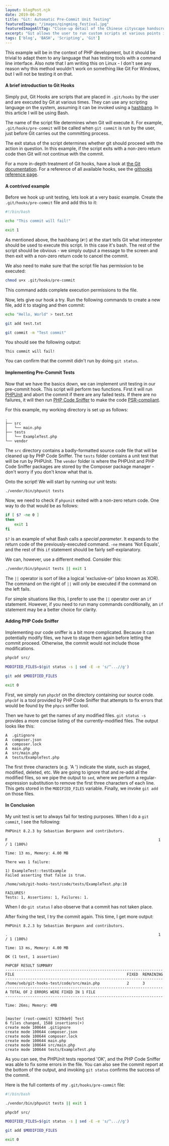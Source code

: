 ```yaml
---
layout: blogPost.njk
date: 2019-06-29
title: "Git: Automatic Pre-Commit Unit Testing"
featuredImage: "/images/qingming_festival.jpg"
featuredImageAltTag: "Close-up detail of the Chinese cityscape handscroll Along the River During Qingming Festival."
excerpt: "Git allows the user to run custom scripts at various points in it's workflow. This is done through hooks. Here we will use hooks to ensure that unit tests are passing before allowing a commit."
tags: ['blog', 'BASH', 'Scripting', 'Git']
---
```


This example will be in the context of PHP development, but it should be
trivial to adapt them to any language that has testing tools with a command
line interface. Also note that I am writing this on Linux - I don't see any
reason why this method wouldn't work on something like Git For Windows, but
I will not be testing it on that.

#### A brief introduction to Git Hooks

Simply put, Git Hooks are scripts that are placed in `.git/hooks` by the user
and are executed by Git at various times. They can use any scripting language
on the system, assuming it can be invoked using a [hashbang](https://en.wikipedia.org/wiki/Hashbang). In this
article I will be using Bash.

The name of the script file determines when Git will execute it. For example,
`.git/hooks/pre-commit` will be called when `git commit` is run by the user, just
before Git carries out the committing process.

The exit status of the script determines whether git should proceed with the
action in question. In this example, if the script exits with a non-zero return
code then Git will not continue with the commit.

For a more in-depth treatment of Git hooks, have a look at [the Git documentation](https://git-scm.com/book/en/v2/Customizing-Git-Git-Hooks). For a
reference of all available hooks, see the [githooks reference page](https://git-scm.com/docs/githooks).

#### A contrived example

Before we hook up unit testing, lets look at a very basic example. Create the
`.git/hooks/pre-commit` file and add this to it:

```bash
#!/bin/bash

echo "This commit will fail!"

exit 1
```

As mentioned above, the hashbang (`#!`) at the start tells Git what interpreter
should be used to execute this script. In this case it's bash. The rest of the
script should be obvious - we simply output a message to the screen and then
exit with a non-zero return code to cancel the commit.

We also need to make sure that the script file has permission to be executed:

```bash
chmod u+x .git/hooks/pre-commit
```

This command adds complete execution permissions to the file.

Now, lets give our hook a try. Run the following commands to create a new file, add it to
staging and then commit:

```bash
echo "Hello, World" > test.txt

git add test.txt

git commit -m "Test commit"
```

You should see the following output:

```text
This commit will fail!
```

You can confirm that the commit didn't run by doing `git status`.

#### Implementing Pre-Commit Tests

Now that we have the basics down, we can implement unit testing in our
pre-commit hook. This script will perform two functions. First it will run
[PHPUnit](https://phpunit.de/) and abort the commit if there are any failed tests. If there are
no failures, it will then run [PHP Code Sniffer](https://github.com/squizlabs/PHP_CodeSniffer) to make the code
[PSR-compliant](https://www.php-fig.org/psr/psr-2/).

For this example, my working directory is set up as follows:

```text
.
├── src
│   └── main.php
├── tests
│   └── ExampleTest.php
└── vendor
```

The `src` directory contains a badly-formatted source code file that will be
cleaned up by PHP Code Sniffer. The `tests` folder contains a unit test that
will be run by PHPUnit. The `vendor` folder is where the PHPUnit and PHP Code
Sniffer packages are stored by the Composer package manager - don't worry if
you don't know what that is.

Onto the script! We will start by running our unit tests:

```bash
./vendor/bin/phpunit tests
```

Now, we need to check if `phpunit` exited with a non-zero return code. One way
to do that would be as follows:

```bash
if [ $? -ne 0 ]
then
    exit 1
fi
```

`$?` is an example of what Bash calls a *special parameter*. It expands to the
return code of the previously-executed command. `-ne` means 'Not Equals', and
the rest of this `if` statement should be fairly self-explanatory.

We can, however, use a different method. Consider this:

```bash
./vendor/bin/phpunit tests || exit 1
```

The `||` operator is sort of like a logical 'exclusive-or' (also known as XOR).
The command on the right of `||` will only be executed if the command on the
left fails.

For simple situations like this, I prefer to use the `||` operator over an `if`
statement. However, if you need to run many commands conditionally, an `if`
statement may be a better choice for clarity.

#### Adding PHP Code Sniffer

Implementing our code sniffer is a bit more complicated. Because it can
potentially modify files, we have to stage them again before letting the commit
proceed. Otherwise, the commit would not include those modifications.

```bash
phpcbf src/

MODIFIED_FILES=$(git status -s | sed -E -e 's/^...//g')

git add $MODIFIED_FILES

exit 0
```

First, we simply run `phpcbf` on the directory containing our source code.
`phpcbf` is a tool provided by PHP Code Sniffer that attempts to fix errors
that would be found by the `phpcs` sniffer tool.

Then we have to get the names of any modified files. `git status -s` provides
a more concise listing of the currently-modified files. The output looks like
this:

```text
A  .gitignore
A  composer.json
A  composer.lock
A  main.php
A  src/main.php
A  tests/ExampleTest.php
```

The first three characters (e.g. 'A  ') indicate the state, such as staged,
modified, deleted, etc. We are going to ignore that and re-add all the modified
files, so we pipe the output to `sed`, where we perform a regular-expression
substitution to remove the first three characters of each line. This gets
stored in the `MODIFIED_FILES` variable. Finally, we invoke `git add` on those
files.

#### In Conclusion

My unit test is set to always fail for testing purposes. When I do a
`git commit`, I see the following:

```text
PHPUnit 8.2.3 by Sebastian Bergmann and contributors.

F                                                                   1 / 1 (100%)

Time: 13 ms, Memory: 4.00 MB

There was 1 failure:

1) ExampleTest::testExample
Failed asserting that false is true.

/home/seb/git-hooks-test/code/tests/ExampleTest.php:10

FAILURES!
Tests: 1, Assertions: 1, Failures: 1.
```

When I do `git status` I also observe that a commit has not taken place.

After fixing the test, I try the commit again. This time, I get more output:

```text
PHPUnit 8.2.3 by Sebastian Bergmann and contributors.

.                                                                   1 / 1 (100%)

Time: 13 ms, Memory: 4.00 MB

OK (1 test, 1 assertion)

PHPCBF RESULT SUMMARY
----------------------------------------------------------------------
FILE                                                  FIXED  REMAINING
----------------------------------------------------------------------
/home/seb/git-hooks-test/code/src/main.php            2      3
----------------------------------------------------------------------
A TOTAL OF 2 ERRORS WERE FIXED IN 1 FILE
----------------------------------------------------------------------

Time: 26ms; Memory: 4MB


[master (root-commit) 9239de9] Test
6 files changed, 1588 insertions(+)
create mode 100644 .gitignore
create mode 100644 composer.json
create mode 100644 composer.lock
create mode 100644 main.php
create mode 100644 src/main.php
create mode 100644 tests/ExampleTest.php
```

As you can see, the PHPUnit tests reported 'OK', and the PHP Code Sniffer was
able to fix some errors in the file. You can also see the commit report at the
bottom of the output, and invoking `git status` confirms the success of the
commit.

Here is the full contents of my `.git/hooks/pre-commit` file:

```bash
#!/bin/bash

./vendor/bin/phpunit tests || exit 1

phpcbf src/

MODIFIED_FILES=$(git status -s | sed -E -e 's/^...//g')

git add $MODIFIED_FILES

exit 0
```
